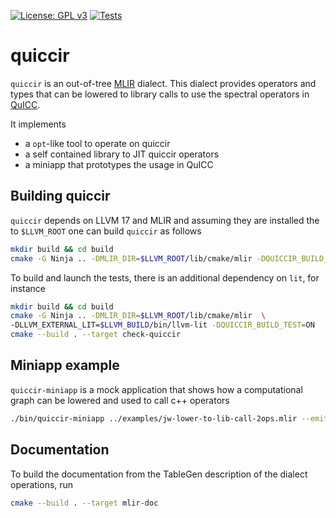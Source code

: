 [![License: GPL v3](https://img.shields.io/badge/License-GPLv3-blue.svg)](https://www.gnu.org/licenses/gpl-3.0) [![Tests](https://github.com/QuICC/quiccir/actions/workflows/lit.yml/badge.svg?branch=dev)](https://github.com/QuICC/quiccir/actions/workflows/lit.yml)

# quiccir

`quiccir` is an out-of-tree [MLIR](https://mlir.llvm.org/) dialect.
This dialect provides operators and types that can be lowered to library calls to use the spectral operators in [QuICC](https://github.com/QuICC/QuICC).

It implements
- a `opt`-like tool to operate on quiccir
- a self contained library to JIT quiccir operators
- a miniapp that prototypes the usage in QuICC

## Building quiccir

`quiccir` depends on LLVM 17 and MLIR and assuming they are installed the to `$LLVM_ROOT` one can build `quiccir` as follows
```sh
mkdir build && cd build
cmake -G Ninja .. -DMLIR_DIR=$LLVM_ROOT/lib/cmake/mlir -DQUICCIR_BUILD_TEST=OFF
```

To build and launch the tests, there is an additional dependency on `lit`, for instance
```sh
mkdir build && cd build
cmake -G Ninja .. -DMLIR_DIR=$LLVM_ROOT/lib/cmake/mlir  \
-DLLVM_EXTERNAL_LIT=$LLVM_BUILD/bin/llvm-lit -DQUICCIR_BUILD_TEST=ON
cmake --build . --target check-quiccir
```

## Miniapp example

`quiccir-miniapp` is a mock application that shows how a computational graph can be lowered and used to call c++ operators
```sh
./bin/quiccir-miniapp ../examples/jw-lower-to-lib-call-2ops.mlir --emit=jit -opt
```

## Documentation

To build the documentation from the TableGen description of the dialect operations, run
```sh
cmake --build . --target mlir-doc
```

